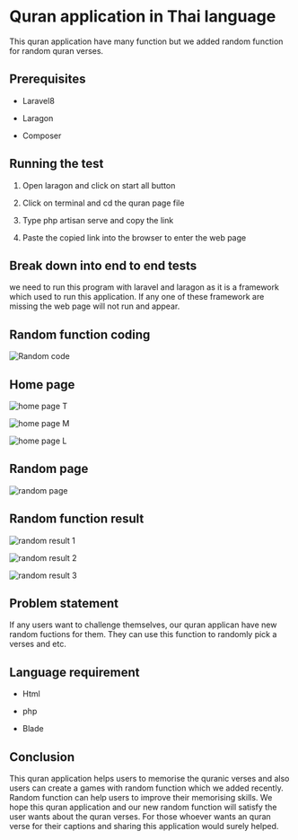 # Quran application in Thai language
This quran application have many function but we added random function for random quran verses.

## Prerequisites
* Laravel8

* Laragon

* Composer 

## Running the test
1. Open laragon and click on start all button

2. Click on terminal and cd the quran page file

3. Type php artisan serve and copy the link 

4. Paste the copied link into the browser to enter the web page

## Break down into end to end tests
we need to run this program with laravel and laragon as it is a framework which used to run this application. 
If any one of these framework are missing the web page will not run and appear.

## Random function coding
![Random code](https://user-images.githubusercontent.com/96815546/195910429-0c7711b0-762d-43a7-af1d-a3822293f78a.png)

## Home page
![home page T](https://user-images.githubusercontent.com/96815546/195971998-923c5a10-2f73-4961-9f40-49597c7b0737.png)

![home page M](https://user-images.githubusercontent.com/96815546/195972005-d6b39fc0-a222-4332-994a-0a96edc742e3.png)

![home page L](https://user-images.githubusercontent.com/96815546/195972008-b97d98df-ebbf-4889-90ed-a501648be01b.png)

## Random page 
![random page](https://user-images.githubusercontent.com/96815546/195910559-0a22716d-d53a-43f3-9bc0-7a8b0092eb35.png)

## Random function result
![random result 1](https://user-images.githubusercontent.com/96815546/195910674-c3198d53-b36b-4381-b409-4961bf87a3b8.png)

![random result 2](https://user-images.githubusercontent.com/96815546/195910692-6bc03f32-4f50-43a1-b6aa-e21b28b27b49.png)

![random result 3](https://user-images.githubusercontent.com/96815546/195910711-98b18972-948d-4677-96f5-112cc25a5fdd.png)

## Problem statement
 If any users want to challenge themselves, our quran applican have new random fuctions for them. They can use this function to randomly pick a verses and etc.
 
## Language requirement
* Html

* php

* Blade

## Conclusion
This quran application helps users to memorise the quranic verses and also users can create a games with random function which we added recently.
Random function can help users to improve their memorising skills. We hope this quran application and our new random function will satisfy the user wants about the quran verses. For those whoever wants an quran verse for their captions and sharing this application would surely helped.
